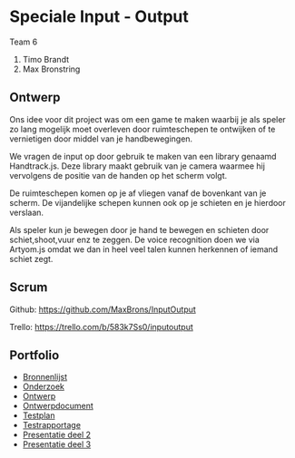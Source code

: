 # Speciale Input - Output

Team 6
1. Timo Brandt
2. Max Bronstring

## Ontwerp

Ons idee voor dit project was om een game te maken waarbij je als speler zo lang mogelijk moet overleven door ruimteschepen te ontwijken of te vernietigen door middel van je handbewegingen.

We vragen de input op door gebruik te maken van een library genaamd Handtrack.js. Deze library maakt gebruik van je camera waarmee hij vervolgens de positie van de handen op het scherm volgt.

De ruimteschepen komen op je af vliegen vanaf de bovenkant van je scherm. De vijandelijke schepen kunnen ook op je schieten en je hierdoor verslaan.

Als speler kun je bewegen door je hand te bewegen en schieten door schiet,shoot,vuur enz te zeggen.
De voice recognition doen we via Artyom.js omdat we dan in heel veel talen kunnen herkennen of iemand schiet zegt.


## Scrum

Github: https://github.com/MaxBrons/InputOutput

Trello: https://trello.com/b/583k7Ss0/inputoutput

## Portfolio
* [Bronnenlijst](https://docs.google.com/document/d/1GZ7oKfzOWSaNN7A8asuPy6qQH4b6fFw6XmQIVKAMuSo/edit?usp=sharing)
* [Onderzoek]()
* [Ontwerp](https://docs.google.com/document/d/1QUn9-M23XNu-jEzZNU9roYoqEcPekNfWoM3vOqWd0gE/edit?usp=sharing)
* [Ontwerpdocument]()
* [Testplan]()
* [Testrapportage]()
* [Presentatie deel 2](https://docs.google.com/presentation/d/1VzMv8eQELXjIYigdCf5jAPrWt2TQaIHFJfumCPdw3Qo/edit?usp=sharing)
* [Presentatie deel 3]()
